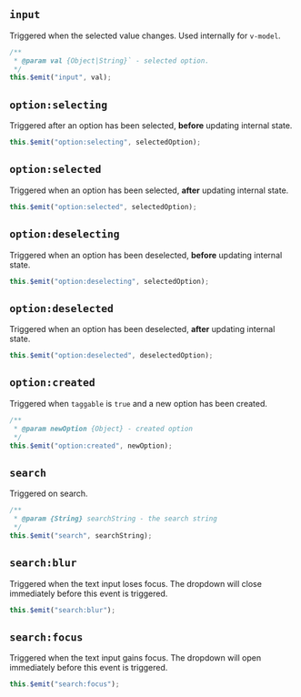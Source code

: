 ## `input`

Triggered when the selected value changes. Used internally for `v-model`.

```js
/**
 * @param val {Object|String}` - selected option.
 */
this.$emit("input", val);
```

## `option:selecting` <Badge text="v3.11.0+" />

Triggered after an option has been selected, <strong>before</strong> updating internal state. 

```js
this.$emit("option:selecting", selectedOption);
```

## `option:selected` <Badge text="v3.11.0+" />

Triggered when an option has been selected, <strong>after</strong> updating internal state. 

```js
this.$emit("option:selected", selectedOption);
```

## `option:deselecting` <Badge text="v3.11.0+" />

Triggered when an option has been deselected, <strong>before</strong> updating internal state. 

```js
this.$emit("option:deselecting", selectedOption);
```

## `option:deselected` <Badge text="v3.11.0+" />

Triggered when an option has been deselected, <strong>after</strong> updating internal state. 

```js
this.$emit("option:deselected", deselectedOption);
```

## `option:created`

Triggered when `taggable` is `true` and a new option has been created.

```js
/**
 * @param newOption {Object} - created option
 */
this.$emit("option:created", newOption);
```

## `search`

Triggered on search.

```js
/**
 * @param {String} searchString - the search string
 */
this.$emit("search", searchString);
```

## `search:blur`

Triggered when the text input loses focus. The dropdown will close immediately before this
event is triggered.

```js
this.$emit("search:blur");
```

## `search:focus`

Triggered when the text input gains focus. The dropdown will open immediately before this
event is triggered.

```js
this.$emit("search:focus");
```
